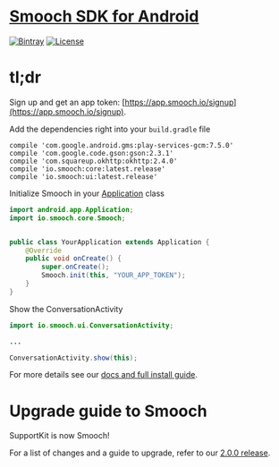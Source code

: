 # [Smooch SDK for Android](http://www.smooch.io)

[![Bintray](https://api.bintray.com/packages/smoochorg/maven/smooch/images/download.svg)](https://bintray.com/smoochorg/maven/smooch/view#files)
[![License](http://img.shields.io/cocoapods/l/Smooch.svg)](http://smooch.io/terms.html)

# tl;dr

Sign up and get an app token: [https://app.smooch.io/signup](https://app.smooch.io/signup).

Add the dependencies right into your `build.gradle` file

```
compile 'com.google.android.gms:play-services-gcm:7.5.0'
compile 'com.google.code.gson:gson:2.3.1'
compile 'com.squareup.okhttp:okhttp:2.4.0'
compile 'io.smooch:core:latest.release'
compile 'io.smooch:ui:latest.release'
```
    
Initialize Smooch in your [Application](developer.android.com/reference/android/app/Application.html) class

```java
import android.app.Application;
import io.smooch.core.Smooch;


public class YourApplication extends Application {
    @Override
    public void onCreate() {
        super.onCreate();
        Smooch.init(this, "YOUR_APP_TOKEN");
    }
}
```
    
Show the ConversationActivity

```java
import io.smooch.ui.ConversationActivity;

...

ConversationActivity.show(this);
```

For more details see our [docs and full install guide](http://docs.smooch.io/android/).

# Upgrade guide to Smooch

SupportKit is now Smooch!

For a list of changes and a guide to upgrade, refer to our [2.0.0 release](https://github.com/smooch/smooch-android/releases/tag/2.0.0).
